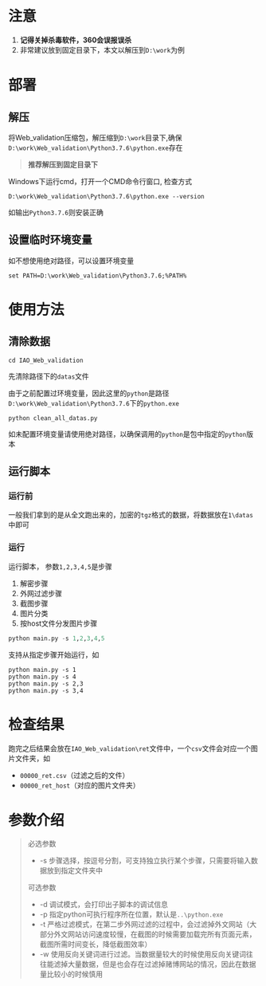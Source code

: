 # 注意

1. **记得关掉杀毒软件，360会误报误杀**
2. 非常建议放到固定目录下，本文以解压到`D:\work`为例

# 部署

## 解压

将Web_validation压缩包，解压缩到`D:\work`目录下,确保 `D:\work\Web_validation\Python3.7.6\python.exe`存在

>  **推荐解压到固定目录下**

Windows下运行cmd，打开一个CMD命令行窗口, 检查方式

```
D:\work\Web_validation\Python3.7.6\python.exe --version
```

如输出`Python3.7.6`则安装正确

## 设置临时环境变量

如不想使用绝对路径，可以设置环境变量

```
set PATH=D:\work\Web_validation\Python3.7.6;%PATH%
```



# 使用方法

## 清除数据

```
cd IAO_Web_validation
```

先清除路径下的`datas`文件

由于之前配置过环境变量，因此这里的`python`是路径`D:\work\Web_validation\Python3.7.6`下的`python.exe`

```
python clean_all_datas.py
```

如未配置环境变量请使用绝对路径，以确保调用的`python`是包中指定的`python`版本

## 运行脚本

### 运行前

一般我们拿到的是从全文跑出来的，加密的`tgz`格式的数据，将数据放在`1\datas`中即可

### 运行

运行脚本， 参数`1,2,3,4,5`是步骤

1. 解密步骤
2. 外网过滤步骤
3. 截图步骤
4. 图片分类
5. 按host文件分发图片步骤

```python
python main.py -s 1,2,3,4,5
```

支持从指定步骤开始运行，如

```
python main.py -s 1
python main.py -s 4
python main.py -s 2,3
python main.py -s 3,4
```



# 检查结果

跑完之后结果会放在`IAO_Web_validation\ret`文件中，一个`csv`文件会对应一个图片文件夹，如

- `00000_ret.csv`（过滤之后的文件）
- `00000_ret_host`（对应的图片文件夹）



# 参数介绍

> 必选参数
>
> - -s 步骤选择，按逗号分割，可支持独立执行某个步骤，只需要将输入数据放到指定文件夹中
>
> 可选参数
>
> - -d 调试模式，会打印出子脚本的调试信息
> - -p 指定python可执行程序所在位置，默认是`..\python.exe`
> - -t 严格过滤模式，在第二步外网过滤的过程中，会过滤掉外文网站（大部分外文网站访问速度较慢，在截图的时候需要加载完所有页面元素，截图所需时间变长，降低截图效率）
> - -w 使用反向关键词进行过滤。当数据量较大的时候使用反向关键词往往能滤掉大量数据，但是也会存在过滤掉赌博网站的情况，因此在数据量比较小的时候慎用

